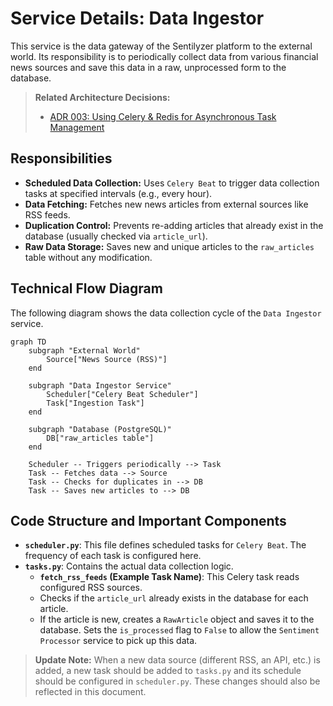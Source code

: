 # Service Details: Data Ingestor

This service is the data gateway of the Sentilyzer platform to the external world. Its responsibility is to periodically collect data from various financial news sources and save this data in a raw, unprocessed form to the database.

> **Related Architecture Decisions:**
> - [ADR 003: Using Celery & Redis for Asynchronous Task Management](../../4_architecture_decisions/adr/003-asynchronous_processing_with_celery.md)

## Responsibilities

- **Scheduled Data Collection:** Uses `Celery Beat` to trigger data collection tasks at specified intervals (e.g., every hour).
- **Data Fetching:** Fetches new news articles from external sources like RSS feeds.
- **Duplication Control:** Prevents re-adding articles that already exist in the database (usually checked via `article_url`).
- **Raw Data Storage:** Saves new and unique articles to the `raw_articles` table without any modification.

## Technical Flow Diagram

The following diagram shows the data collection cycle of the `Data Ingestor` service.

```mermaid
graph TD
    subgraph "External World"
        Source["News Source (RSS)"]
    end

    subgraph "Data Ingestor Service"
        Scheduler["Celery Beat Scheduler"]
        Task["Ingestion Task"]
    end

    subgraph "Database (PostgreSQL)"
        DB["raw_articles table"]
    end

    Scheduler -- Triggers periodically --> Task
    Task -- Fetches data --> Source
    Task -- Checks for duplicates in --> DB
    Task -- Saves new articles to --> DB
```

## Code Structure and Important Components

- **`scheduler.py`**: This file defines scheduled tasks for `Celery Beat`. The frequency of each task is configured here.
- **`tasks.py`**: Contains the actual data collection logic.
    - **`fetch_rss_feeds` (Example Task Name)**: This Celery task reads configured RSS sources.
    - Checks if the `article_url` already exists in the database for each article.
    - If the article is new, creates a `RawArticle` object and saves it to the database. Sets the `is_processed` flag to `False` to allow the `Sentiment Processor` service to pick up this data.

> **Update Note:** When a new data source (different RSS, an API, etc.) is added, a new task should be added to `tasks.py` and its schedule should be configured in `scheduler.py`. These changes should also be reflected in this document.
